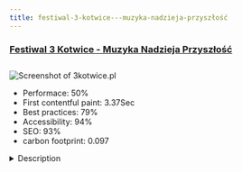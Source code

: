 ```yaml
---
title: festiwal-3-kotwice---muzyka-nadzieja-przyszłość
---
```


<div style="height: 3rem">
  <a href="https://3kotwice.pl"><h3>Festiwal 3 Kotwice - Muzyka Nadzieja Przyszłość</h3></a>
</div>
<img loading="lazy" src="/images/thumbs/3kotwice.pl.jpg" alt="Screenshot of 3kotwice.pl" />
<ul>
  <li>Performace: 50%</li>
  <li>
    First contentful paint:
    3.37Sec
  </li>
  <li>Best practices: 79%</li>
  <li>Accessibility: 94%</li>
  <li>SEO: 93%</li>
  <li>carbon footprint: 0.097</li>
</ul>
<details>
  <summary>Description</summary>
  <p>"Festival 3 Kotwice" is a music festival whose income is intended for charity. The artists are united in the fight against poverty and social exclusion.The site was built in NetBeans using Wamp Server on windows. The objective to keep the site clean and simple and to focus on site speed and mobile optimization.</p>
</details>

